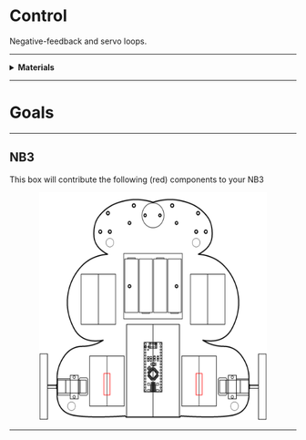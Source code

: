 # Control

Negative-feedback and servo loops.

----

<details><summary><b>Materials</b></summary><p>

Contents|Description| # |Data|Link|
:-------|:----------|:-:|:--:|:--:|
H-bridge|H-bridge motor driver (SN754410NE)|2|[-D-](_data/datasheets/sn754410.pdf)|[-L-](https://uk.farnell.com/texas-instruments/sn754410ne/ic-peripheral-driver-half-h-1a/dp/3118977)

</p></details>

----

# Goals

----
## NB3

This box will contribute the following (red) components to your NB3

<p align="center">
<img src="_data/images/NB3_control.png" alt="NB3 stage" width="400" height="400">
<p>

----

